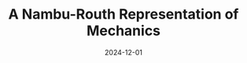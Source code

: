 ---
title: "A Nambu-Routh Representation of Mechanics"
collection: publications
category: preprints
permalink: /publication/preprint1
date: 2024-12-01
venue: 'SSRN'
excerpt: ''
paperurl: 'http://chainjackson.github.io/Chain.github.io/files/preprint1.pdf'
citation: '<u>L.Z.C. Chen</u>. &quot;A Nambu-Routh Representation of Mechanics. &quot; <i>SSRN</i>, 2024. http://dx.doi.org/10.2139/ssrn.5060899'
---
